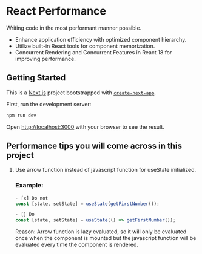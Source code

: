 # React Performance

Writing code in the most performant manner possible.

- Enhance application efficiency with optimized component hierarchy.
- Utilize built-in React tools for component memorization.
- Concurrent Rendering and Concurrent Features in React 18 for improving performance.

## Getting Started

This is a [Next.js](https://nextjs.org/) project bootstrapped with [`create-next-app`](https://github.com/vercel/next.js/tree/canary/packages/create-next-app).

First, run the development server:

```bash
npm run dev
```

Open [http://localhost:3000](http://localhost:3000) with your browser to see the result.

## Performance tips you will come across in this project

1. Use arrow function instead of javascript function for useState initialized.

   ### Example:

   ```javascript
   - [x] Do not
   const [state, setState] = useState(getFirstNumber());

   - [] Do
   const [state, setState] = useState(() => getFirstNumber());
   ```

   Reason: Arrow function is lazy evaluated, so it will only be evaluated once when the component is mounted but the javascript function will be evaluated every time the component is rendered.
